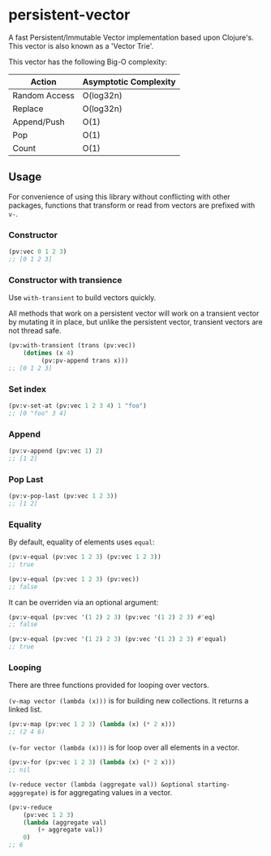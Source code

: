 # persistent-vector

A fast Persistent/Immutable Vector implementation based upon Clojure's. This vector is also known as a 'Vector Trie'.

This vector has the following Big-O complexity:

| Action | Asymptotic Complexity |
| -------- | ----------------------- |
| Random Access | O(log32n) |
| Replace | O(log32n) |
| Append/Push | O(1) |
| Pop | O(1) |
| Count | O(1) |

## Usage

For convenience of using this library without conflicting with other packages, functions that transform or read from vectors are prefixed with `v-`.

### Constructor

```lisp
(pv:vec 0 1 2 3)
;; [0 1 2 3]
```

### Constructor with transience
Use `with-transient` to build vectors quickly.

All methods that work on a persistent vector will work on a transient vector by mutating it in place, but unlike the persistent vector, transient vectors are not thread safe.

```lisp
(pv:with-transient (trans (pv:vec))
	(dotimes (x 4)
		 (pv:pv-append trans x)))
;; [0 1 2 3]
```

### Set index
```lisp
(pv:v-set-at (pv:vec 1 2 3 4) 1 "foo")
;; [0 "foo" 3 4]
```
### Append
```lisp
(pv:v-append (pv:vec 1) 2)
;; [1 2]
```

### Pop Last
```lisp
(pv:v-pop-last (pv:vec 1 2 3))
;; [1 2]
```

### Equality

By default, equality of elements uses `equal`:

```lisp
(pv:v-equal (pv:vec 1 2 3) (pv:vec 1 2 3))
;; true

(pv:v-equal (pv:vec 1 2 3) (pv:vec))
;; false
```

It can be overriden via an optional argument:

```lisp
(pv:v-equal (pv:vec '(1 2) 2 3) (pv:vec '(1 2) 2 3) #'eq)
;; false

(pv:v-equal (pv:vec '(1 2) 2 3) (pv:vec '(1 2) 2 3) #'equal)
;; true 
```

### Looping

There are three functions provided for looping over vectors.

`(v-map vector (lambda (x)))` is for building new collections. It returns a linked list.

```lisp
(pv:v-map (pv:vec 1 2 3) (lambda (x) (* 2 x)))
;; (2 4 6)
```

`(v-for vector (lambda (x)))` is for loop over all elements in a vector.

```lisp
(pv:v-for (pv:vec 1 2 3) (lambda (x) (* 2 x)))
;; nil
```

`(v-reduce vector (lambda (aggregate val)) &optional starting-agggregate)` is for aggregating values in a vector.

```lisp
(pv:v-reduce 
	(pv:vec 1 2 3) 
	(lambda (aggregate val) 
		(+ aggregate val)) 
	0)
;; 6
```
